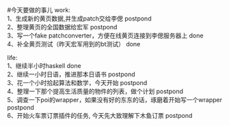 #今天要做的事儿
work:  
1、生成新的黄页数据,并生成patch交给李偲 postpond  
2、整理黄页的全国数据给宏军 postpond   
3、写一个fake patchconverter，方便在线黄页连接到李偲服务器上 done  
4、补全黄页测试（昨天宏军用到的bt测试） done  

life:  
1、继续半小时haskell done  
2、继续一小时日语，推进那本日语书 postpond  
3、花一个小时拾起算法和数学，今天开始 postpond  
4、整理一下那个提高生活质量的物件的列表，做个计划 postpond  
5、调查一下poi的wrapper，如果没有好的东东的话，琢磨着开始写一个wrapper postpond  
6、开始火车票订票插件的任务, 今天先大致理解下木鱼订票 postpond   
